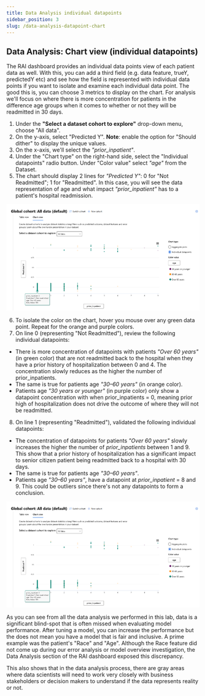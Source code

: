 ```yaml
---
title: Data Analysis individual datapoints
sidebar_position: 3
slug: /data-analysis-datapoint-chart
---
```


## Data Analysis: Chart view (individual datapoints)

The RAI dashboard provides an individual data points view of each patient data as well. With this, you can add a third field (e.g. data feature, trueY, predictedY etc) and see how the field is represented with individual data points if you want to isolate and examine each individual data point.  The good this is, you can choose 3 metrics to display on the chart. For analysis we'll focus on where there is more concentration for patients in the difference age groups when it comes to whether or not they will be readmitted in 30 days.

1. Under the **"Select a dataset cohort to explore"** drop-down menu, choose "All data". 
2. On the y-axis, select "Predicted Y". 
	**Note**: enable the option for "Should dither" to display the unique values. 
3. On the x-axis, we'll select the *"prior_inpatient"*. 
4. Under the "Chart type" on the right-hand side, select the "Individual datapoints" radio button. Under "Color value" select *"age"* from the Dataset. 
5. The chart should display 2 lines for *"Predicted Y"*: 0 for "Not Readmitted"; 1 for "Readmitted". In this case, you will see the data representation of age and what impact *"prior_inpatient"* has to a patient's hospital readmission.

![Data Analysis individual datapoints](/img/tutorial/8-da-individual-datapoint.png "Data Analysis individual datapoints")		
	
6. To isolate the color on the chart, hover you mouse over any green data point.  Repeat for the orange and purple colors.
7. On line 0 (representing "Not Readmitted"),  review the following individual datapoints:
* There is more concentration of datapoints with patients *"Over 60 years"* (in green color) that are not readmitted back to the hospital when they have a prior history of hospitalization between 0 and 4. The concentration slowly reduces as the higher the number of prior_inpatients. 
* The same is true for patients age *"30–60 years"* (in orange color). 
* Patients age *"30 years or younger"* (in purple color) only show a datapoint concentration with when prior_inpatients = 0, meaning prior high of hospitalization does not drive the outcome of where they will not be readmitted.
8. On line 1 (representing "Readmitted"), validated the following individual datapoints:
* The concentration of datapoints for patients *"Over 60 years"* slowly increases the higher the number of *prior_inpatients* between 1 and 9. This show that a prior history of hospitalization has a significant impact to senior citizen patient being readmitted back to a hospital with 30 days.
* The same is true for patients age *"30–60 years"*.
* Patients age *"30–60 years"*, have a datapoint at *prior_inpatient* = 8 and 9. This could be outliers since there's not any datapoints to form a conclusion.

![Data Analysis individual datapoints](/img/tutorial/8-da-datapoint-hover.png "Data Analysis individual datapoints")			
		
As you can see from all the data analysis we performed in this lab, data is a significant blind-spot that is often missed when evaluating model performance. After tuning a model, you can increase the performance but the does not mean you have a model that is fair and inclusive. A prime example was the patient's "Race" and "Age". Although the Race feature did not come up during our error analysis or model overview investigation, the Data Analysis section of the RAI dashboard exposed this discrepancy.
	
This also shows that in the data analysis process, there are gray areas where data scientists will need to work very closely with business stakeholders or decision makers to understand if the data represents reality or not.

